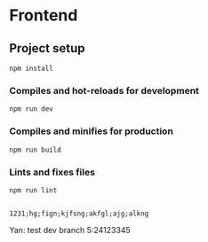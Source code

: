 # Frontend

## Project setup
```
npm install
```

### Compiles and hot-reloads for development
```
npm run dev
```

### Compiles and minifies for production
```
npm run build
```

### Lints and fixes files
```
npm run lint


1231;hg;fign;kjfsng;akfgl;ajg;alkng
```


Yan: test dev branch 5:24123345


